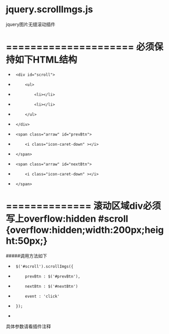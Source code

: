 jquery.scrollImgs.js
====================

jquery图片无缝滚动插件


=====================
必须保持如下HTML结构
==================
 *  	<div id="scroll">
 *  		<ul>
 *   			<li></li>
 *   			<li></li>
 *  		</ul>
 *  	</div>
 *		<span class="arraw" id="prevBtn">
 *			<i class="icon-caret-down" ></i>
 *		</span>
 *		<span class="arraw" id="nextBtn">
 *			<i class="icon-caret-down" ></i>
 *		</span>		
 ==============
滚动区域div必须写上overflow:hidden
#scroll {overflow:hidden;width:200px;height:50px;}
==============
#####调用方法如下
 *  	$('#scroll').scrollImgs({
 *	    	prevBtn : $('#prevBtn'),
 *	    	nextBtn : $('#nextBtn')
 * 			event : 'click'
 *	    });
 *	    
 
具体参数请看插件注释
